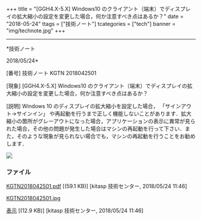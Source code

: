 ﻿+++
title = "[GGH4.X-5.X] Windows10 のクライアント（端末）でディスプレイの拡大縮小の設定を変更した場合，何か注意すべき点はあるか？"
date = "2018-05-24"
ttags = ["技術ノート"]
tcategories = ["tech"]
banner = "img/technote.jpg"
+++

-----------------------------------------------------------------------------------------------------------------------------

*技術ノート

2018/05/24*


[番号]
技術ノート KGTN 2018042501

[現象]
[GGH4.X-5.X] Windows10
のクライアント（端末）でディスプレイの拡大縮小の設定を変更した場合，何か注意すべき点はあるか？

[説明]
Windows 10 のディスプレイの拡大縮小を設定した場合，
「サインアウト→サインイン」
や再起動を行うまで正しく機能しないことがあります．拡大縮小の箇所がグレーアウトになった場合，アプリケーションの表示に異常が見られた場合，その他の問題が発生した場合はマシンの再起動を行って下さい．また，そのような現象が見られない場合でも，マシンの再起動を行うことをお勧めします．

![](http://techreport.kitasp.net/attachments/download/4014/KGTN2018042501.jpg)


### ファイル

 
 


[KGTN2018042501.pdf](http://techreport.kitasp.net/attachments/download/4013/KGTN2018042501.pdf)
 [(59.1 KB)] [kitasp 技術センター, 2018/05/24
11:46]

[KGTN2018042501.jpg](http://techreport.kitasp.net/attachments/download/4014/KGTN2018042501.jpg)

[表示](http://techreport.kitasp.net/attachments/4014/KGTN2018042501.jpg "表示")
 [(12.9 KB)] [kitasp 技術センター, 2018/05/24
11:46]


 


 


